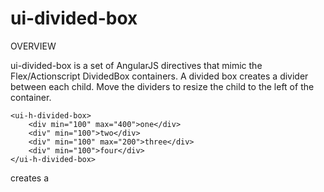 # ui-divided-box


OVERVIEW

ui-divided-box is a set of AngularJS directives that mimic the Flex/Actionscript DividedBox containers.  A divided box creates a divider between each child.  Move the dividers to resize the child to the left of the container.

	<ui-h-divided-box>
		<div min="100" max="400">one</div>
		<div" min="100">two</div>
		<div" min="100" max="200">three</div>
		<div" min="100">four</div>
	</ui-h-divided-box>
	
creates a 
